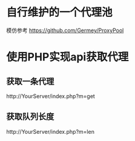 # 自行维护的一个代理池
模仿参考 https://github.com/Germey/ProxyPool

# 使用PHP实现api获取代理

## 获取一条代理
http://YourServer/index.php?m=get

## 获取队列长度
http://YourServer/index.php?m=len
